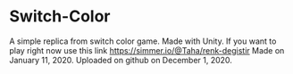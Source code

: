 # Switch-Color
A simple replica from switch color game.
Made with Unity.
If you want to play right now use this link https://simmer.io/@Taha/renk-degistir
Made on January 11, 2020. Uploaded on github on December 1, 2020.
